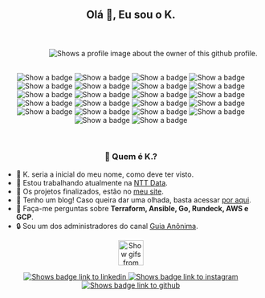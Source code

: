 <header>
  <h2 align="center">Olá 👋, Eu sou o K.</h2>
</header>
<main>
    <div class="card-profile">
        <picture>
            <source media="(prefers-color-scheme: dark)" srcset="https://raw.githubusercontent.com/gist/stephan-lopes/26c930964dea34c8016f78f74359ebfc/raw/c7f28a50e2d2a76f2069739f475596a343a3a8d2/profile-card.svg">
            <source media="(prefers-color-scheme: light)" srcset="https://raw.githubusercontent.com/gist/stephan-lopes/26c930964dea34c8016f78f74359ebfc/raw/c7f28a50e2d2a76f2069739f475596a343a3a8d2/profile-light-card.svg">
            <img align="right" src="https://raw.githubusercontent.com/gist/stephan-lopes/26c930964dea34c8016f78f74359ebfc/raw/c7f28a50e2d2a76f2069739f475596a343a3a8d2/profile-card.svg" alt="Shows a profile image about the owner of this github profile.">
        </picture>
    </div>
    <br>
    <br>
    <div class="badges">
        <p align="center">
            <picture id="linux">
                <source media="(prefers-color-scheme: dark)" srcset="https://img.shields.io/badge/-Linux-05122A?style=flat&logo=linux">
                <source media="(prefers-color-scheme: light)" srcset="https://img.shields.io/badge/-Linux-F5F5F5?style=flat&logo=linux">
                <img alt="Show a badge">
            </picture>
            <picture id="go-lang">
                <source media="(prefers-color-scheme: dark)" srcset="https://img.shields.io/badge/-Go-05122A?style=flat&logo=go">
                <source media="(prefers-color-scheme: light)" srcset="https://img.shields.io/badge/-Go-F5F5F5?style=flat&logo=go">
                <img alt="Show a badge">
            </picture>
            <picture id="git">
                <source media="(prefers-color-scheme: dark)" srcset="https://img.shields.io/badge/-Git-05122A?style=flat&logo=git">
                <source media="(prefers-color-scheme: light)" srcset="https://img.shields.io/badge/-Git-F5F5F5?style=flat&logo=git">
                <img alt="Show a badge">
            </picture>
            <picture id="bash">
                <source media="(prefers-color-scheme: dark)" srcset="https://img.shields.io/badge/-Bash-05122A?style=flat&logo=gnu-bash">
                <source media="(prefers-color-scheme: light)" srcset="https://img.shields.io/badge/-Bash-F5F5F5?style=flat&logo=gnu-bash">
                <img alt="Show a badge">
            </picture>
            <picture id="docker">
                <source media="(prefers-color-scheme: dark)" srcset="https://img.shields.io/badge/-Docker-05122A?style=flat&logo=docker">
                <source media="(prefers-color-scheme: light)" srcset="https://img.shields.io/badge/-Docker-F5F5F5?style=flat&logo=docker">
                <img alt="Show a badge">
            </picture>
            <picture id="jenkins">
                <source media="(prefers-color-scheme: dark)" srcset="https://img.shields.io/badge/-Jenkins-05122A?style=flat&logo=jenkins&logoColor=white">
                <source media="(prefers-color-scheme: light)" srcset="https://img.shields.io/badge/-Jenkins-F5F5F5?style=flat&logo=jenkins&logoColor=black">
                <img alt="Show a badge">
            </picture>
            <picture id="ansible">
                <source media="(prefers-color-scheme: dark)" srcset="https://img.shields.io/badge/-Ansible-05122A?style=flat&logo=ansible">
                <source media="(prefers-color-scheme: light)" srcset="https://img.shields.io/badge/-Ansible-F5F5F5?style=flat&logo=ansible&logoColor=black">
                <img alt="Show a badge">
            </picture>
            <picture id="vagrant">
                <source media="(prefers-color-scheme: dark)" srcset="https://img.shields.io/badge/-Vagrant-05122A?style=flat&logo=vagrant">
                <source media="(prefers-color-scheme: light)" srcset="https://img.shields.io/badge/-Vagrant-F5F5F5?style=flat&logo=vagrant&logoColor=blue">
                <img alt="Show a badge">
            </picture>
            <picture id="terraform">
                <source media="(prefers-color-scheme: dark)" srcset="https://img.shields.io/badge/-Terraform-05122A?style=flat&logo=terraform">
                <source media="(prefers-color-scheme: light)" srcset="https://img.shields.io/badge/-Terraform-F5F5F5?style=flat&logo=terraform&logoColor=purple">
                <img alt="Show a badge">
            </picture>
            <picture id="packer">
                <source media="(prefers-color-scheme: dark)" srcset="https://img.shields.io/badge/-Packer-05122A?style=flat&logo=packer">
                <source media="(prefers-color-scheme: light)" srcset="https://img.shields.io/badge/-Packer-F5F5F5?style=flat&logo=packer">
                <img alt="Show a badge">
            </picture>
            <picture id="consul">
                <source media="(prefers-color-scheme: dark)" srcset="https://img.shields.io/badge/-Consul-05122A?style=flat&logo=consul">
                <source media="(prefers-color-scheme: light)" srcset="https://img.shields.io/badge/-Consul-F5F5F5?style=flat&logo=consul">
                <img alt="Show a badge">
            </picture>
            <picture id="digitalocean">
                <source media="(prefers-color-scheme: dark)" srcset="https://img.shields.io/badge/-DigitalOcean-05122A?style=flat&logo=digitalocean">
                <source media="(prefers-color-scheme: light)" srcset="https://img.shields.io/badge/-DigitalOcean-F5F5F5?style=flat&logo=digitalocean">
                <img alt="Show a badge">
            </picture>
            <picture id="google-cloud">
                <source media="(prefers-color-scheme: dark)" srcset="https://img.shields.io/badge/-GCP-05122A?style=flat&logo=google-cloud">
                <source media="(prefers-color-scheme: light)" srcset="https://img.shields.io/badge/-GCP-F5F5F5?style=flat&logo=google-cloud">
                <img alt="Show a badge">
            </picture>
            <picture id="amazon-web-service">
                <source media="(prefers-color-scheme: dark)" srcset="https://img.shields.io/badge/-AWS-05122A?style=flat&logo=amazon-aws&logoColor=yellow">
                <source media="(prefers-color-scheme: light)" srcset="https://img.shields.io/badge/-AWS-F5F5F5?style=flat&logo=amazon-aws&logoColor=yellow">
                <img alt="Show a badge">
            </picture>
            <picture id="open-vpn">
                <source media="(prefers-color-scheme: dark)" srcset="https://img.shields.io/badge/-OpenVPN-05122A?style=flat&logo=openvpn">
                <source media="(prefers-color-scheme: light)" srcset="https://img.shields.io/badge/-OpenVPN-F5F5F5?style=flat&logo=openvpn">
                <img alt="Show a badge">
            </picture>
            <picture id="apache">
                <source media="(prefers-color-scheme: dark)" srcset="https://img.shields.io/badge/-Apache-05122A?style=flat&logo=apache">
                <source media="(prefers-color-scheme: light)" srcset="https://img.shields.io/badge/-Apache-F5F5F5?style=flat&logo=apache&logoColor=black">
                <img alt="Show a badge">
            </picture>
            <picture id="nginx">
                <source media="(prefers-color-scheme: dark)" srcset="https://img.shields.io/badge/-NGinX-05122A?style=flat&logo=nginx">
                <source media="(prefers-color-scheme: light)" srcset="https://img.shields.io/badge/-NGinX-F5F5F5?style=flat&logo=nginx&logoColor=3AA33E">
                <img alt="Show a badge">
            </picture>
            <picture id="graylog">
                <source media="(prefers-color-scheme: dark)" srcset="https://img.shields.io/badge/-Graylog-05122A?style=flat&logo=graylog">
                <source media="(prefers-color-scheme: light)" srcset="https://img.shields.io/badge/-Graylog-F5F5F5?style=flat&logo=graylog">
                <img alt="Show a badge">
            </picture>
            <picture id="prometheus">
                <source media="(prefers-color-scheme: dark)" srcset="https://img.shields.io/badge/-Prometheus-05122A?style=flat&logo=prometheus">
                <source media="(prefers-color-scheme: light)" srcset="https://img.shields.io/badge/-Prometheus-F5F5F5?style=flat&logo=prometheus">
                <img alt="Show a badge">
            </picture>
            <picture id="grafana">
                <source media="(prefers-color-scheme: dark)" srcset="https://img.shields.io/badge/-Grafana-05122A?style=flat&logo=grafana">
                <source media="(prefers-color-scheme: light)" srcset="https://img.shields.io/badge/-Grafana-F5F5F5?style=flat&logo=grafana">
                <img alt="Show a badge">
            </picture>
            <picture id="argocd">
                <source media="(prefers-color-scheme: dark)" srcset="https://img.shields.io/badge/ArgoCD-05122A?style=flat&logo=argo&logoColor=orange">
                <source media="(prefers-color-scheme: light)" srcset="https://img.shields.io/badge/ArgoCD-F5F5F5?style=flat&logo=argo&logoColor=orange">
                <img alt="Show a badge">
            </picture>
            <picture id="kubernetes">
                <source media="(prefers-color-scheme: dark)" srcset="https://img.shields.io/badge/Kubernetes-05122A?style=flat&logo=kubernetes&logoColor=light-blue">
                <source media="(prefers-color-scheme: light)" srcset="https://img.shields.io/badge/Kubernetes-F5F5F5?style=flat&logo=kubernetes&logoColor=light-blue">
                <img alt="Show a badge">
            </picture>
        </p>
    </div>
    <br>
    <div class="description">
        <h3 id="title" align="center">🤔 Quem é K.?</h3>
        <ul id="list">
            <li>👹 K. seria a inicial do meu nome, como deve ter visto.</li>
            <li>💼 Estou trabalhando atualmente na <a href="https://www.nttdata.com">NTT Data</a>.</li>
            <li>🚀 Os projetos finalizados, estão no <a href="https://stephan.linuxops.info">meu site</a>.</li>
            <li>📝 Tenho um blog! Caso queira dar uma olhada, basta acessar <a href="https://stephan-lopes.github.io/blog/">por aqui</a>.</li>
            <li>💬 Faça-me perguntas sobre <b>Terraform, Ansible, Go, Rundeck, AWS e GCP</b>.</li>
            <li>🔒 Sou um dos administradores do canal <a href="https://guiaanonima.com">Guia Anônima</a>.</li>
        </ul>
    </div>
</main>
<footer>
  <p align="center">
    <picture class="cat-spin">
      <source media="(prefers-color-scheme: dark)" srcset="./assets/dark-catspin.gif">
      <source media="(prefers-color-scheme: light)" srcset="./assets/light-catspin.gif">
      <img width="50rem" alt="Show gifs from cute cats spinning">
    </picture>
  </p>
  <p class="social-media" align="center">
    <a id="linkedin" href="https://linkedin.com/in/kevenstephan" target="_blank">
      <picture>
        <source media="(prefers-color-scheme: dark)" srcset="https://img.shields.io/badge/-LinkedIn-05122A?style=flat&logo=linkedin">
        <source media="(prefers-color-scheme: light)" srcset="https://img.shields.io/badge/-LinkedIn-F5F5F5?style=flat&logo=linkedin&logoColor=black">
        <img  alt="Shows badge link to linkedin">
      </picture>
    </a>
    <a id="instagram" href="https://instagram.com/keven_slopes" target="_blank">
      <picture>
        <source media="(prefers-color-scheme: dark)" srcset="https://img.shields.io/badge/-Instagram-05122A?style=flat&logo=instagram">
        <source media="(prefers-color-scheme: light)" srcset="https://img.shields.io/badge/-Instagram-F5F5F5?style=flat&logo=instagram">
        <img  alt="Shows badge link to instagram">
      </picture>
    </a>
    <a id="github" href="https://github.com/stephan-lopes" target="_blank">
      <picture>
        <source media="(prefers-color-scheme: dark)" srcset="https://img.shields.io/badge/-GitHub-05122A?style=flat&logo=github">
        <source media="(prefers-color-scheme: light)" srcset="https://img.shields.io/badge/-GitHub-F5F5F5?style=flat&logo=github&logoColor=black">
        <img  alt="Shows badge link to github">
      </picture>
    </a>
  </p>
</footer>